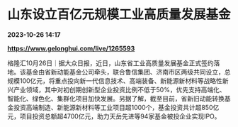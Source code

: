 # 山东设立百亿元规模工业高质量发展基金

**2023-10-26 14:17**

**https://www.gelonghui.com/live/1265593**

格隆汇10月26日｜据大众日报，近日，山东省工业高质量发展基金正式签约落地。该基金由省新动能基金公司牵头，联合鲁信集团、济南市区两级共同设立，总规模100亿元，将重点投向新一代信息技术、高端装备、新能源新材料等战略性新兴产业领域，其中对初创期创新型企业投资比例不低于50%，优先支持高端化、智能化、绿色化、集群化项目加快发展。另据了解，截至目前，省新旧动能转换基金投资高端制造、新能源新材料等工业项目超1000个，基金投资共计超850亿元，项目投资总额超4700亿元，助力天岳先进等94家基金被投企业实现IPO。
